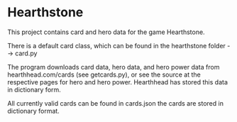 Hearthstone
===========

This project contains card and hero data for the game Hearthstone.

There is a default card class, which can be found in the hearthstone folder --> card.py

The program downloads card data, hero data, and hero power data from hearthhead.com/cards (see getcards.py), or see the source at the respective pages for hero and hero power. Hearthhead has stored this data in dictionary form.

All currently valid cards can be found in cards.json the cards are stored in dictionary format.

